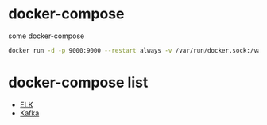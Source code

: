 # docker-compose
some docker-compose


```bash
docker run -d -p 9000:9000 --restart always -v /var/run/docker.sock:/var/run/docker.sock -v /opt/portainer:/data portainer/portainer
```

# docker-compose list

- [ELK](https://github.com/deviantony/docker-elk)
- [Kafka](https://github.com/conduktor/kafka-stack-docker-compose)

